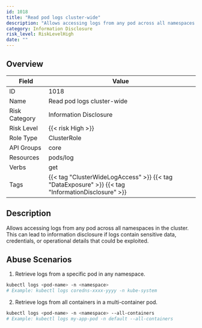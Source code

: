 ```yaml
---
id: 1018
title: "Read pod logs cluster-wide"
description: "Allows accessing logs from any pod across all namespaces in the cluster. This can lead to information disclosure if logs contain sensitive data, credentials, or operational details that could be exploited."
category: Information Disclosure
risk_level: RiskLevelHigh
date: ""
---
```


## Overview

| Field         | Value                                                                                             |
| ------------- | ------------------------------------------------------------------------------------------------- |
| ID            | 1018                                                                                              |
| Name          | Read pod logs cluster-wide                                                                        |
| Risk Category | Information Disclosure                                                                            |
| Risk Level    | {{< risk High >}}                                                                                 |
| Role Type     | ClusterRole                                                                                       |
| API Groups    | core                                                                                              |
| Resources     | pods/log                                                                                          |
| Verbs         | get                                                                                               |
| Tags          | {{< tag "ClusterWideLogAccess" >}} {{< tag "DataExposure" >}} {{< tag "InformationDisclosure" >}} |

## Description

Allows accessing logs from any pod across all namespaces in the cluster. This can lead to information disclosure if logs contain sensitive data, credentials, or operational details that could be exploited.

## Abuse Scenarios

1. Retrieve logs from a specific pod in any namespace.

```bash
kubectl logs <pod-name> -n <namespace>
# Example: kubectl logs coredns-xxxx-yyyy -n kube-system

```

2. Retrieve logs from all containers in a multi-container pod.

```bash
kubectl logs <pod-name> -n <namespace> --all-containers
# Example: kubectl logs my-app-pod -n default --all-containers

```
